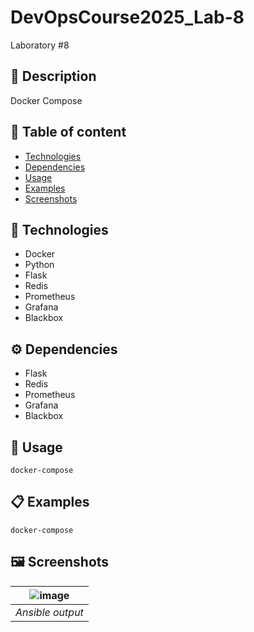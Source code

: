 # DevOpsCourse2025_Lab-8
Laboratory #8

## 📜 Description
Docker Compose

## 📃 Table of content
- [Technologies](#-Technologies)
- [Dependencies](#-Dependencies)
- [Usage](#-Usage)
- [Examples](#-Examples)
- [Screenshots](#-Screenshots)

## 🔧 Technologies
- Docker
- Python
- Flask
- Redis
- Prometheus
- Grafana
- Blackbox

## ⚙  Dependencies
- Flask
- Redis
- Prometheus
- Grafana
- Blackbox

## 🚀 Usage
``` docker-compose ```

## 📋 Examples
``` docker-compose ```

## 🖼 Screenshots
<div align="center">

| ![image](https://github.com/user-attachments/assets/4067be18-24d6-449e-b485-d1c1889ef191) | 
|:-:|
| *Ansible output* |

</div>
